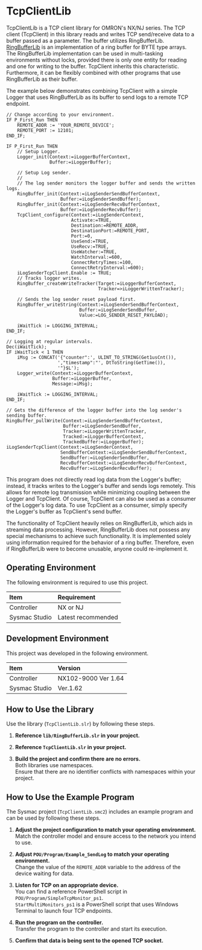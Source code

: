 # TcpClientLib
TcpClientLib is a TCP client library for OMRON's NX/NJ series.
The TCP client (TcpClient) in this library reads and writes TCP send/receive data to a buffer passed as a parameter.
The buffer utilizes RingBufferLib.
[RingBufferLib](https://github.com/kmu2030/RingBufferLib) is an implementation of a ring buffer for BYTE type arrays.
The RingBufferLib implementation can be used in multi-tasking environments without locks, provided there is only one entity for reading and one for writing to the buffer.
TcpClient inherits this characteristic.
Furthermore, it can be flexibly combined with other programs that use RingBufferLib as their buffer.

The example below demonstrates combining TcpClient with a simple Logger that uses RingBufferLib as its buffer to send logs to a remote TCP endpoint.

```iecst
// Change according to your environment.
IF P_First_Run THEN
    REMOTE_ADDR := 'YOUR_REMOTE_DEVICE';
    REMOTE_PORT := 12101;
END_IF;

IF P_First_Run THEN    
    // Setup Logger.
    Logger_init(Context:=iLoggerBufferContext,
                Buffer:=iLoggerBuffer);    

    // Setup Log sender.
    //
    // The log sender monitors the logger buffer and sends the written logs.
    RingBuffer_init(Context:=iLogSenderSendBufferContext,
                    Buffer:=iLogSenderSendBuffer);
    RingBuffer_init(Context:=iLogSenderRecvBufferContext,
                    Buffer:=iLogSenderRecvBuffer);
    TcpClient_configure(Context:=iLogSenderContext,
                        Activate:=TRUE,
                        Destination:=REMOTE_ADDR,
                        DestinationPort:=REMOTE_PORT,
                        Port:=0,
                        UseSend:=TRUE,
                        UseRecv:=TRUE,
                        UseWatcher:=TRUE,
                        WatchInterval:=600,
                        ConnectRetryTimes:=100,
                        ConnectRetryInterval:=600);
    iLogSenderTcpClient.Enable := TRUE;
    // Tracks logger writes.
    RingBuffer_createWriteTracker(Target:=iLoggerBufferContext,
                                  Tracker=>iLoggerWrittenTracker);

    // Sends the log sender reset payload first.
    RingBuffer_writeString(Context:=iLogSenderSendBufferContext,
                           Buffer:=iLogSenderSendBuffer,
                           Value:=LOG_SENDER_RESET_PAYLOAD);

    iWaitTick := LOGGING_INTERVAL;
END_IF;

// Logging at regular intervals.
Dec(iWaitTick);
IF iWaitTick < 1 THEN
    iMsg := CONCAT('{"counter":', ULINT_TO_STRING(Get1usCnt()),
                   ',"timestamp":"', DtToString(GetTime()),
                   '"}$L');
    Logger_write(Context:=iLoggerBufferContext,
                 Buffer:=iLoggerBuffer,
                 Message:=iMsg);
    
    iWaitTick := LOGGING_INTERVAL;
END_IF;

// Gets the difference of the logger buffer into the log sender's sending buffer.
RingBuffer_pullWrite(Context:=iLogSenderSendBufferContext,
                     Buffer:=iLogSenderSendBuffer,
                     Tracker:=iLoggerWrittenTracker,
                     Tracked:=iLoggerBufferContext,
                     TrackedBuffer:=iLoggerBuffer);
iLogSenderTcpClient(Context:=iLogSenderContext,
                    SendBufferContext:=iLogSenderSendBufferContext,
                    SendBuffer:=iLogSenderSendBuffer,
                    RecvBufferContext:=iLogSenderRecvBufferContext,
                    RecvBuffer:=iLogSenderRecvBuffer);
````

This program does not directly read log data from the Logger's buffer; instead, it tracks writes to the Logger's buffer and sends logs remotely.
This allows for remote log transmission while minimizing coupling between the Logger and TcpClient.
Of course, TcpClient can also be used as a consumer of the Logger's log data.
To use TcpClient as a consumer, simply specify the Logger's buffer as TcpClient's send buffer.

The functionality of TcpClient heavily relies on RingBufferLib, which aids in streaming data processing.
However, RingBufferLib does not possess any special mechanisms to achieve such functionality.
It is implemented solely using information required for the behavior of a ring buffer.
Therefore, even if RingBufferLib were to become unusable, anyone could re-implement it.

## Operating Environment
The following environment is required to use this project.

| Item           | Requirement |
| :------------- | :---------- |
| Controller     | NX or NJ    |
| Sysmac Studio  | Latest recommended |

## Development Environment
This project was developed in the following environment.

| Item               | Version                  |
| :----------------- | :----------------------- |
| Controller         | NX102-9000 Ver 1.64      |
| Sysmac Studio      | Ver.1.62                 |

## How to Use the Library
Use the library (`TcpClientLib.slr`) by following these steps.

1.  **Reference `lib/RingBufferLib.slr` in your project.**

2.  **Reference `TcpClientLib.slr` in your project.**

3.  **Build the project and confirm there are no errors.**   
    Both libraries use namespaces.   
    Ensure that there are no identifier conflicts with namespaces within your project.

## How to Use the Example Program
The Sysmac project (`TcpClientLib.smc2`) includes an example program and can be used by following these steps.

1.  **Adjust the project configuration to match your operating environment.**   
    Match the controller model and ensure access to the network you intend to use.
  
2.  **Adjust `POU/Program/Example_SendLog` to match your operating environment.**   
    Change the value of the `REMOTE_ADDR` variable to the address of the device waiting for data.

3.  **Listen for TCP on an appropriate device.**   
    You can find a reference PowerShell script in `POU/Program/SimpleTcpMonitor_ps1`.   
	`StartMultiMonitors_ps1` is a PowerShell script that uses Windows Terminal to launch four TCP endpoints.

4.  **Run the program on the controller.**   
    Transfer the program to the controller and start its execution.

5.  **Confirm that data is being sent to the opened TCP socket.**
